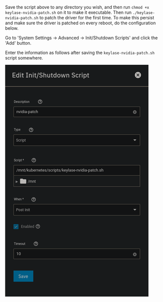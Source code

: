 
Save the script above to any directory you wish, and then run `chmod +x keylase-nvidia-patch.sh` on it to make it executable. Then run `./keylase-nvidia-patch.sh` to patch the driver for the first time. To make this persist and make sure the driver is patched on every reboot, do the configuration below.

Go to 'System Settings -> Advanced -> Init/Shutdown Scripts' and click the 'Add' button.

Enter the information as follows after saving the `keylase-nvidia-patch.sh` script somewhere.


![alt text](https://github.com/GenericEric/truenas-scale-projects/blob/main/.images/keylase-nvidia-patch.png?raw=true)
